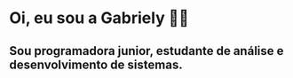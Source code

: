 # Oi, eu sou a Gabriely 🙋‍♀️

## Sou programadora junior, estudante de análise e desenvolvimento de sistemas.

